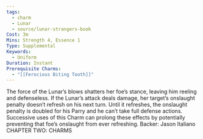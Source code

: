 ```yaml
---
tags:
  - charm
  - Lunar
  - source/lunar-strangers-book
Cost: 3m
Mins: Strength 4, Essence 1
Type: Supplemental
Keywords:
  - Uniform
Duration: Instant
Prerequisite Charms:
  - "[[Ferocious Biting Tooth]]"
---
```

The force of the Lunar’s blows shatters her foe’s stance, leaving him reeling and defenseless.
If the Lunar’s attack deals damage, her target’s onslaught penalty doesn’t refresh on his next turn. Until it refreshes, the onslaught penalty is doubled for his Parry and he can’t take full defense actions. Successive uses of this Charm can prolong these effects by potentially preventing that foe’s onslaught from ever refreshing.
Backer: Jason Italiano CHAPTER TWO: CHARMS